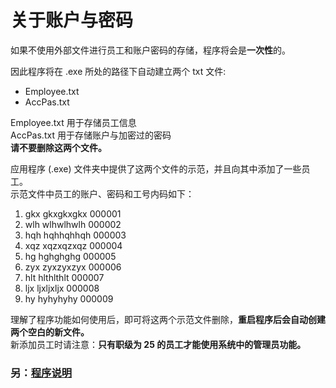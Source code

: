 # 关于账户与密码

如果不使用外部文件进行员工和账户密码的存储，程序将会是**一次性**的。

因此程序将在 .exe 所处的路径下自动建立两个 txt 文件:
- Employee.txt  
- AccPas.txt  

Employee.txt 用于存储员工信息  
AccPas.txt 用于存储账户与加密过的密码  
**请不要删除这两个文件。**

应用程序 (.exe) 文件夹中提供了这两个文件的示范，并且向其中添加了一些员工。  
示范文件中员工的账户、密码和工号内码如下：  
1. gkx    gkxgkxgkx    000001  
2. wlh    wlhwlhwlh    000002  
3. hqh    hqhhqhhqh    000003  
4. xqz    xqzxqzxqz    000004  
5. hg    hghghghg    000005  
6. zyx    zyxzyxzyx    000006  
7. hlt    hlthlthlt    000007  
8. ljx    ljxljxljx    000008  
9. hy    hyhyhyhy    000009  

理解了程序功能如何使用后，即可将这两个示范文件删除，**重启程序后会自动创建两个空白的新文件。**  
新添加员工时请注意：**只有职级为 25 的员工才能使用系统中的管理员功能。**

### 另：[程序说明](https://github.com/Lingggao/EMS/blob/master/Precautions%20(%E6%B3%A8%E6%84%8F%E4%BA%8B%E9%A1%B9)/%E7%A8%8B%E5%BA%8F%E8%AF%B4%E6%98%8E.md)
